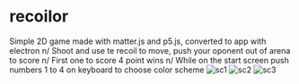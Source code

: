 # recoilor
Simple 2D game made with matter.js and p5.js, converted to app with electron
n/ Shoot and use te recoil to move, push your oponent out of arena to score
n/ First one to score 4 point wins
n/ While on the start screen push numbers 1 to 4 on keyboard to choose color scheme
![sc1](https://github.com/gwrpng/recoilor/assets/73105965/033a258e-19ad-4d60-9fbf-a4c846a5b1f2)
![sc2](https://github.com/gwrpng/recoilor/assets/73105965/402a8397-b44d-4553-966b-2d1d3dffd10c)
![sc3](https://github.com/gwrpng/recoilor/assets/73105965/4f2aa2e7-d250-4915-b34a-d457a9ca7304)
